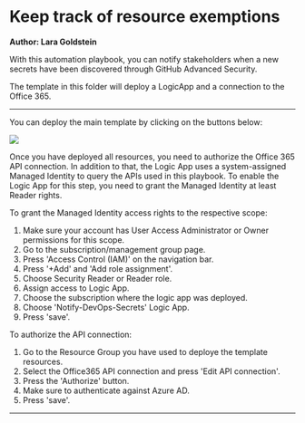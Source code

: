 # Keep track of resource exemptions 
**Author: Lara Goldstein**

With this automation playbook, you can notify stakeholders when a new secrets have been discovered through GitHub Advanced Security.

The template in this folder will deploy a LogicApp and a connection to the Office 365.

***

You can deploy the main template by clicking on the buttons below:

<a href="https://portal.azure.com/#create/Microsoft.Template/uri/https://raw.githubusercontent.com/laragoldstein13/Microsoft-Defender-for-Cloud/main/Workflow%20automation/export-ghas-secrets/azuredeploy.json" target="_blank">
    <img src="https://aka.ms/deploytoazurebutton"/>
</a>

Once you have deployed all resources, you need to authorize the Office 365 API connection. In addition to that, the Logic App uses a system-assigned Managed Identity to query the APIs used in this playbook. To enable the Logic App for this step, you need to grant the Managed Identity at least Reader rights.

To grant the Managed Identity access rights to the respective scope:
1. Make sure your account has User Access Administrator or Owner permissions for this scope.
2. Go to the subscription/management group page.
3. Press 'Access Control (IAM)' on the navigation bar.
4. Press '+Add' and 'Add role assignment'.
5. Choose Security Reader or Reader role.
6. Assign access to Logic App.
7. Choose the subscription where the logic app was deployed.
8. Choose 'Notify-DevOps-Secrets' Logic App.
9. Press 'save'.

To authorize the API connection:
1. Go to the Resource Group you have used to deploye the template resources.
2. Select the Office365 API connection and press 'Edit API connection'.
3. Press the 'Authorize' button.
4. Make sure to authenticate against Azure AD.
5. Press 'save'.

***
